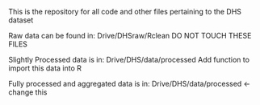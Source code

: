 This is the repository for all code and other files pertaining to the DHS dataset

Raw data can be found in:
Drive/DHSraw/Rclean
DO NOT TOUCH THESE FILES

Slightly Processed data is in:
Drive/DHS/data/processed
Add function to import this data into R

Fully processed and aggregated data is in:
Drive/DHS/data/processed <- change this
